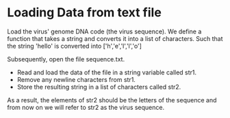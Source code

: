 # Loading Data from text file

Load the virus' genome DNA code (the virus sequence). 
We define a function that takes a string and converts it into a list of characters.
Such that the string 'hello' is converted into ['h','e','l','l','o']

Subsequently, open the file sequence.txt.
- Read and load the data of the file in a string variable called str1. 
- Remove any newline characters from str1.
- Store the resulting string in a list of characters called str2.

As a result, the elements of str2 should be the letters of the sequence and from now on we will refer to str2 as the virus sequence.
